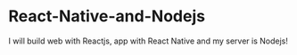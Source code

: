 # React-Native-and-Nodejs
I will build web with Reactjs, app with React Native and my server is Nodejs!
